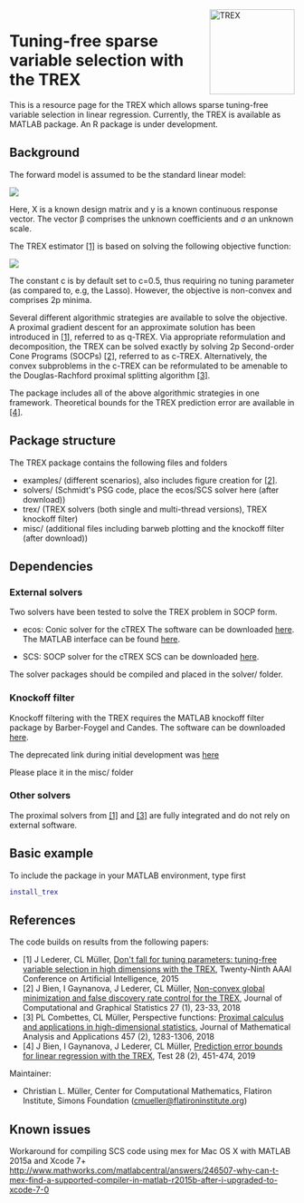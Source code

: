 <img src="https://i.imgur.com/Ei8KgYG.png" alt="TREX" height="150" align="right"/>

Tuning-free sparse variable selection with the TREX 
=========

This is a resource page for the TREX which allows sparse tuning-free variable selection in linear regression. 
Currently, the TREX is available as MATLAB package. An R package is under development.

## Background

The forward model is assumed to be the standard linear model: 

<img src="https://latex.codecogs.com/gif.latex?y&space;=X\beta&space;+\sigma&space;\epsilon&space;" align="middle"/> 


Here, X is a known design matrix and y is a known continuous response vector. The vector &beta; comprises the unknown coefficients and &sigma; an unknown scale.

The TREX estimator [[1]](#references) is based on solving the following objective function:

<img src="https://latex.codecogs.com/gif.latex?\hat&space;\beta_\text{TREX}&space;=&space;\arg&space;\min_{\beta\in\mathbb&space;R^p}\left\{\frac{\|Y-X\beta\|_2^2}{c\|X^\top(Y-X\beta)\|_\infty}&plus;\|\beta\|_1\right\}." align="middle"/> 

The constant c is by default set to c=0.5, thus requiring no tuning parameter (as compared to, e.g, the Lasso). However, the objective is non-convex and comprises 2p minima.  

Several different algorithmic strategies are available to solve the objective. A proximal gradient descent for an approximate solution has been introduced in [[1]](#references), referred to as q-TREX. Via appropriate reformulation and decomposition, the TREX can be solved exactly by solving 2p Second-order Cone Programs (SOCPs) [[2]](#references), referred to as c-TREX. Alternatively, the convex subproblems in the c-TREX can be reformulated to be amenable to the Douglas-Rachford proximal splitting algorithm [[3]](#references).

The package includes all of the above algorithmic strategies in one framework. Theoretical bounds for the 
TREX prediction error are available in [[4]](#references).

## Package structure 
The TREX package contains the following files and folders

- examples/ (different scenarios), also includes figure creation for [[2]](#references).
- solvers/ (Schmidt's PSG code, place the ecos/SCS solver here (after download))
- trex/ (TREX solvers (both single and multi-thread versions), TREX knockoff filter)
- misc/ (additional files including barweb plotting and the knockoff filter (after download))

## Dependencies

### External solvers
Two solvers have been tested to solve the TREX problem in SOCP form.

- ecos: Conic solver for the cTREX
The software can be downloaded [here](https://github.com/embotech/ecos). The MATLAB interface can be found [here](https://github.com/embotech/ecos-matlab).

- SCS: SOCP solver for the cTREX 
SCS can be downloaded [here](https://github.com/cvxgrp/scs). 

The solver packages should be compiled and placed in the solver/ folder.

### Knockoff filter
Knockoff filtering with the TREX requires the MATLAB knockoff filter package 
by Barber-Foygel and Candes. The software can be downloaded [here](https://github.com/msesia/knockoff-filter).

The deprecated link during initial development was [here](http://web.stanford.edu/~candes/Knockoffs/package_matlab.html)

Please place it in the misc/ folder

### Other solvers
The proximal solvers from [[1]](#references) and [[3]](#references) are fully integrated and do not rely on external software.

## Basic example
To include the package in your MATLAB environment, type first

```MATLAB
install_trex
````

## References 

The code builds on results from the following papers:

* [1] J Lederer, CL Müller, [Don't fall for tuning parameters: tuning-free variable selection in high dimensions with the TREX](https://www.aaai.org/ocs/index.php/AAAI/AAAI15/paper/viewPaper/9359), Twenty-Ninth AAAI Conference on Artificial Intelligence, 2015
* [2] J Bien, I Gaynanova, J Lederer, CL Müller, [Non-convex global minimization and false discovery rate control for the TREX](https://amstat.tandfonline.com/doi/abs/10.1080/10618600.2017.1341414#.XnPaQi2ZNgc), Journal of Computational and Graphical Statistics 27 (1), 23-33, 2018
* [3] PL Combettes, CL Müller, Perspective functions: [Proximal calculus and applications in high-dimensional statistics](https://www.sciencedirect.com/science/article/pii/S0022247X16308071), Journal of Mathematical Analysis and Applications 457 (2), 1283-1306, 2018
* [4] J Bien, I Gaynanova, J Lederer, CL Müller, [Prediction error bounds for linear regression with the TREX](https://link.springer.com/article/10.1007/s11749-018-0584-4), Test 28 (2), 451-474, 2019

Maintainer:
* Christian L. Müller, Center for Computational Mathematics, Flatiron Institute, Simons Foundation (cmueller@flatironinstitute.org)

## Known issues

Workaround for compiling SCS code using mex for Mac OS X with MATLAB 2015a and Xcode 7+
http://www.mathworks.com/matlabcentral/answers/246507-why-can-t-mex-find-a-supported-compiler-in-matlab-r2015b-after-i-upgraded-to-xcode-7-0


